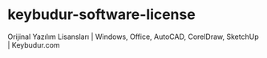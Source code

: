 # keybudur-software-license
Orijinal Yazılım Lisansları | Windows, Office, AutoCAD, CorelDraw, SketchUp | Keybudur.com
